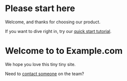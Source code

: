 # Please start here

Welcome, and thanks for choosing our product.

If you want to dive right in, try our [quick start tutorial](./). 

# Welcome to to Example.com

We hope you love this tiny tiny site.

Need to [contact someone](./contact.md) on the team?
